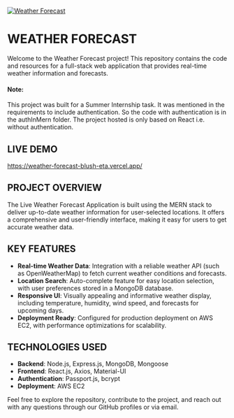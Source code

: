 <a href=""><img src="https://www.pranavportfolio.live/_next/image?url=%2F_next%2Fstatic%2Fmedia%2Fproject3.a557cf73.webp&w=3840&q=75" alt="Weather Forecast"></a>

# WEATHER FORECAST
Welcome to the Weather Forecast project! This repository contains the code and resources for a full-stack web application that provides real-time weather information and forecasts.

#### Note:
This project was built for a Summer Internship task. It was mentioned in the requirements to include authentication. So the code with authentication is in the authInMern folder. The project hosted is only based on React i.e. without authentication.

## LIVE DEMO
https://weather-forecast-blush-eta.vercel.app/


## PROJECT OVERVIEW
The Live Weather Forecast Application is built using the MERN stack to deliver up-to-date weather information for user-selected locations. It offers a comprehensive and user-friendly interface, making it easy for users to get accurate weather data.

## KEY FEATURES
- **Real-time Weather Data**: Integration with a reliable weather API (such as OpenWeatherMap) to fetch current weather conditions and forecasts.
- **Location Search**: Auto-complete feature for easy location selection, with user preferences stored in a MongoDB database.
- **Responsive UI**: Visually appealing and informative weather display, including temperature, humidity, wind speed, and forecasts for upcoming days.
- **Deployment Ready**: Configured for production deployment on AWS EC2, with performance optimizations for scalability.

## TECHNOLOGIES USED
- **Backend**: Node.js, Express.js, MongoDB, Mongoose
- **Frontend**: React.js, Axios, Material-UI
- **Authentication**: Passport.js, bcrypt
- **Deployment**: AWS EC2



Feel free to explore the repository, contribute to the project, and reach out with any questions through our GitHub profiles or via email.
